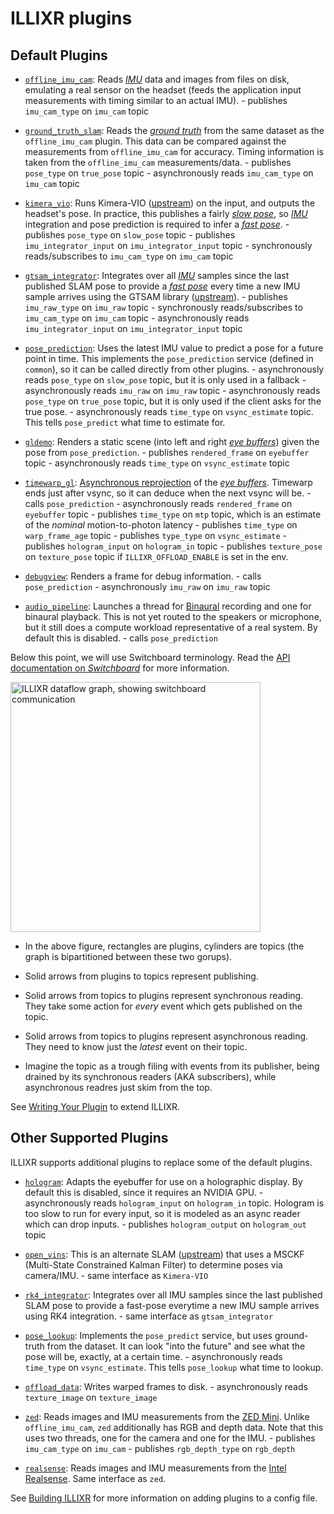 # ILLIXR plugins

## Default Plugins

-   [`offline_imu_cam`][2]:
    Reads [_IMU_][36] data and images from files on disk, emulating a real sensor on the headset
        (feeds the application input measurements with timing similar to an actual IMU).
        - publishes `imu_cam_type` on `imu_cam` topic

-   [`ground_truth_slam`][3]:
    Reads the [_ground truth_][34] from the same dataset as the `offline_imu_cam` plugin.
    This data can be compared against the measurements from `offline_imu_cam` for accuracy.
    Timing information is taken from the `offline_imu_cam` measurements/data.
        - publishes `pose_type` on `true_pose` topic
        - asynchronously reads `imu_cam_type` on `imu_cam` topic

-   [`kimera_vio`][10]:
    Runs Kimera-VIO ([upstream][1]) on the input, and outputs the headset's pose.
    In practice, this publishes a fairly [_slow pose_][37], so [_IMU_][36] integration
        and pose prediction is required to infer a [_fast pose_][37].
        - publishes `pose_type` on `slow_pose` topic
        - publishes `imu_integrator_input` on `imu_integrator_input` topic
        - synchronously reads/subscribes to `imu_cam_type` on `imu_cam` topic

-   [`gtsam_integrator`][12]:
    Integrates over all [_IMU_][36] samples since the last published SLAM pose to provide a
        [_fast pose_][37] every time a new IMU sample arrives using
        the GTSAM library ([upstream][11]).
            - publishes `imu_raw_type` on `imu_raw` topic
            - synchronously reads/subscribes to `imu_cam_type` on `imu_cam` topic
            - asynchronously reads `imu_integrator_input` on `imu_integrator_input` topic

-   [`pose_prediction`][17]:
    Uses the latest IMU value to predict a pose for a future point in time.
    This implements the `pose_prediction` service (defined in `common`), so it can be called directly from other plugins.
            - asynchronously reads `pose_type` on `slow_pose` topic, but it is only used in a fallback
            - asynchronously reads `imu_raw` on `imu_raw` topic
            - asynchronously reads `pose_type` on `true_pose` topic, but it is only used if the client asks for the true pose.
            - asynchronously reads `time_type` on `vsync_estimate` topic. This tells `pose_predict` what time to estimate for.

-   [`gldemo`][5]:
    Renders a static scene (into left and right [_eye buffers_][34]) given the pose
        from `pose_prediction`.
            - publishes `rendered_frame` on `eyebuffer` topic
            - asynchronously reads `time_type` on `vsync_estimate` topic

-   [`timewarp_gl`][6]:
    [Asynchronous reprojection][34] of the [_eye buffers_][34]. Timewarp ends just after vsync,
        so it can deduce when the next vsync will be.
            - calls `pose_prediction`
            - asynchronously reads `rendered_frame` on `eyebuffer` topic
            - publishes `time_type` on `mtp` topic, which is an estimate of the _nominal_ motion-to-photon latency
            - publishes `time_type` on `warp_frame_age` topic
            - publishes `type_type` on `vsync_estimate`
            - publishes `hologram_input` on `hologram_in` topic
            - publishes `texture_pose` on `texture_pose` topic if `ILLIXR_OFFLOAD_ENABLE` is set in the env.

-   [`debugview`][7]: Renders a frame for debug information.
            - calls `pose_prediction`
            - asynchronously  `imu_raw` on `imu_raw` topic

-   [`audio_pipeline`][8]:
    Launches a thread for [Binaural][19] recording and one for binaural playback.
    This is not yet routed to the speakers or microphone, but it still does a compute workload representative of a real system.
    By default this is disabled.
            - calls `pose_prediction`

Below this point, we will use Switchboard terminology.
Read the [API documentation on _Switchboard_][32] for more information.

<img
    src="../dataflow.png"
    alt ="ILLIXR dataflow graph, showing switchboard communication"
    style="width: 400px;"
/>

-   In the above figure, rectangles are plugins, cylinders are topics
        (the graph is bipartitioned between these two gorups).

-   Solid arrows from plugins to topics represent publishing.

-   Solid arrows from topics to plugins represent synchronous reading.
    They take some action for _every_ event which gets published on the topic.

-   Solid arrows from topics to plugins represent asynchronous reading.
    They need to know just the _latest_ event on their topic.

-   Imagine the topic as a trough filing with events from its publisher,
        being drained by its synchronous readers (AKA subscribers),
        while asynchronous readres just skim from the top.

See [Writing Your Plugin][30] to extend ILLIXR.


## Other Supported Plugins
ILLIXR supports additional plugins to replace some of the default plugins.

-   [`hologram`][9]:
    Adapts the eyebuffer for use on a holographic display.
    By default this is disabled, since it requires an NVIDIA GPU.
        - asynchronously reads `hologram_input` on `hologram_in` topic.
              Hologram is too slow to run for every input, so it is modeled as an async reader which can drop inputs.
        - publishes `hologram_output` on `hologram_out` topic


-   [`open_vins`][4]:
    This is an alternate SLAM ([upstream][18]) that uses a MSCKF
        (Multi-State Constrained Kalman Filter) to determine poses via camera/IMU.
            - same interface as `Kimera-VIO`

-   [`rk4_integrator`][16]:
    Integrates over all IMU samples since the last published SLAM pose to
        provide a fast-pose everytime a new IMU sample arrives using RK4 integration.
            - same interface as `gtsam_integrator`

-   [`pose_lookup`][20]:
    Implements the `pose_predict` service, but uses ground-truth from the dataset.
    It can look "into the future" and see what the pose will be, exactly, at a certain time.
            - asynchronously reads `time_type` on `vsync_estimate`. This tells `pose_lookup` what time to lookup.

-   [`offload_data`][21]:
    Writes warped frames to disk.
            - asynchronously reads `texture_image` on `texture_image`

-   [`zed`][22]:
    Reads images and IMU measurements from the [ZED Mini][24].
        Unlike `offline_imu_cam`, `zed` additionally has RGB and depth data.
        Note that this uses two threads, one for the camera and one for the IMU.
            - publishes `imu_cam_type` on `imu_cam`
            - publishes `rgb_depth_type` on `rgb_depth`


-   [`realsense`][23]:
    Reads images and IMU measurements from the [Intel Realsense][25].
    Same interface as `zed`.

See [Building ILLIXR][31] for more information on adding plugins to a config file.


[//]: # (- References -)

[1]:    https://github.com/MIT-SPARK/Kimera-VIO
[2]:    https://github.com/ILLIXR/ILLIXR/tree/master/offline_imu_cam
[3]:    https://github.com/ILLIXR/ILLIXR/tree/master/ground_truth_slam
[4]:    https://github.com/ILLIXR/open_vins
[5]:    https://github.com/ILLIXR/ILLIXR/tree/master/gldemo
[6]:    https://github.com/ILLIXR/ILLIXR/tree/master/timewarp_gl
[7]:    https://github.com/ILLIXR/ILLIXR/tree/master/debugview
[8]:    https://github.com/ILLIXR/audio_pipeline/tree/illixr-integration
[9]:    https://github.com/ILLIXR/HOTlab/tree/illixr-integration
[10]:   https://github.com/ILLIXR/Kimera-VIO
[11]:   https://gtsam.org/
[12]:   https://github.com/ILLIXR/ILLIXR/tree/master/gtsam_integrator
[16]:   https://github.com/ILLIXR/ILLIXR/tree/master/rk4_integrator
[17]:   https://github.com/ILLIXR/ILLIXR/tree/master/pose_prediction
[18]:   https://docs.openvins.com
[19]:   https://en.wikipedia.org/wiki/Binaural_recording
[20]:   https://github.com/ILLIXR/ILLIXR/tree/master/pose_lookup
[21]:   https://github.com/ILLIXR/ILLIXR/tree/master/offload_data
[22]:   https://github.com/ILLIXR/ILLIXR/tree/master/zed
[23]:   https://github.com/ILLIXR/ILLIXR/tree/master/realsense
[24]:   https://www.stereolabs.com/zed-mini/
[25]:   https://www.intelrealsense.com/depth-camera-d435/

[//]: # (- Internal -)

[30]:   writing_your_plugin.md
[31]:   building_illixr.md
[32]:   api/html/classILLIXR_1_1switchboard.html
[33]:   glossary.md#ground-truth
[34]:   glossary.md#eye-buffers
[35]:   glossary.md#asynchronous-reprojection
[36]:   glossary.md#inertial-measurement-unit
[37]:   glossary.md#pose
